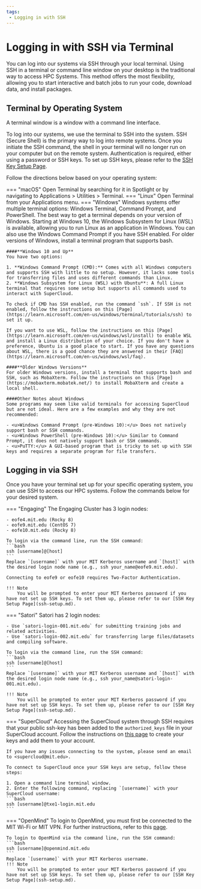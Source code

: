 ```yaml
---
tags:
 - Logging in with SSH
---
```


# Logging in with SSH via Terminal

You can log into our systems via SSH through your local terminal. Using SSH in a terminal or command line window on your desktop is the traditional way to access HPC Systems. This method offers the most flexibility, allowing you to start interactive and batch jobs to run your code, download data, and install packages.

## Terminal by Operating System
A terminal window is a window with a command line interface. 

To log into our systems, we use the terminal to SSH into the system. SSH (Secure Shell) is the primary way to log into remote systems. Once you initiate the SSH command, the shell in your terminal will no longer run on your computer but on the remote system. Authentication is required, either using a password or SSH keys. To set up SSH keys, please refer to the [SSH Key Setup Page](ssh-setup.md).

Follow the directions below based on your operating system:

=== "macOS"
    Open Terminal by searching for it in Spotlight or by navigating to Applications > Utilities > Terminal.
=== "Linux"
    Open Terminal from your Applications menu.
=== "Windows"
    Windows systems offer multiple terminal options: Windows Terminal, Command Prompt, and PowerShell. The best way to get a terminal depends on your version of Windows. Starting at Windows 10, the Windows Subsystem for Linux (WSL) is available, allowing you to run Linux as an application in Windows. You can also use the Windows Command Prompt if you have SSH enabled. For older versions of Windows, install a terminal program that supports bash.

    ####**Windows 10 and Up**
    You have two options:  

    1. **Windows Command Prompt (CMD):** Comes with all Windows computers and supports SSH with little to no setup. However, it lacks some tools for transferring files and uses different commands than Linux.  
    2. **Windows Subsystem for Linux (WSL) with Ubuntu**: A full Linux terminal that requires some setup but supports all commands used to interact with SuperCloud.
    
    To check if CMD has SSH enabled, run the command `ssh`. If SSH is not enabled, follow the instructions on this [Page](https://learn.microsoft.com/en-us/windows/terminal/tutorials/ssh) to set it up.

    If you want to use WSL, follow the instructions on this [Page](https://learn.microsoft.com/en-us/windows/wsl/install) to enable WSL and install a Linux distribution of your choice. If you don't have a preference, Ubuntu is a good place to start. If you have any questions about WSL, there is a good chance they are answered in their [FAQ](https://learn.microsoft.com/en-us/windows/wsl/faq).

    ####**Older Windows Versions**  
    For older Windows versions, install a terminal that supports bash and SSH, such as MobaXterm. Follow the instructions on this [Page](https://mobaxterm.mobatek.net/) to install MobaXterm and create a local shell.

    ####Other Notes about Windows  
    Some programs may seem like valid terminals for accessing SuperCloud but are not ideal. Here are a few examples and why they are not recommended:

    - <u>Windows Command Prompt (pre-Windows 10):</u> Does not natively support bash or SSH commands.
    - <u>Windows PowerShell (pre-Windows 10):</u> Similar to Command Prompt, it does not natively support bash or SSH commands.
    - <u>PuTTY:</u> A GUI-based program that is tricky to set up with SSH keys and requires a separate program for file transfers.

## Logging in via SSH
Once you have your terminal set up for your specific operating system, you can use SSH to access our HPC systems. Follow the commands below for your desired system.

=== "Engaging"
    The Engaging Cluster has 3 login nodes: 

    - eofe4.mit.edu (Rocky 8)  
    - eofe9.mit.edu (CentOS 7)  
    - eofe10.mit.edu (Rocky 8)  
    
    To login via the command line, run the SSH command:
    ```bash 
    ssh [username]@[host]
    ```
    Replace `[username]` with your MIT Kerberos username and `[host]` with the desired login node name (e.g., ssh your_name@eofe9.mit.edu).

    Connecting to eofe9 or eofe10 requires Two-Factor Authentication.

    !!! Note
        You will be prompted to enter your MIT Kerberos password if you have not set up SSH keys. To set them up, please refer to our [SSH Key Setup Page](ssh-setup.md).

=== "Satori"
    Satori has 2 login nodes:  

    - Use `satori-login-001.mit.edu` for submitting training jobs and related activities.
    - Use `satori-login-002.mit.edu` for transferring large files/datasets and compiling software.

    To login via the command line, run the SSH command:
    ```bash 
    ssh [username]@[host]
    ```
    Replace `[username]` with your MIT Kerberos username and `[host]` with the desired login node name (e.g., ssh your_name@satori-login-001.mit.edu).

    !!! Note
        You will be prompted to enter your MIT Kerberos password if you have not set up SSH keys. To set them up, please refer to our [SSH Key Setup Page](ssh-setup.md).

=== "SuperCloud"
    Accessing the SuperCloud system through SSH requires that your public ssh-key has been added to the `authorized_keys` file in your SuperCloud account. Follow the instructions on [this page](https://mit-supercloud.github.io/supercloud-docs/requesting-account/#generating-ssh-keys) to create your keys and add them to your account.
    
    If you have any issues connecting to the system, please send an email to <supercloud@mit.edu>.

    To connect to SuperCloud once your SSH keys are setup, follow these steps:  

    1. Open a command line terminal window.
    2. Enter the following command, replacing `[username]` with your SuperCloud username:
    ```bash
    ssh [username]@txe1-login.mit.edu
    ```

=== "OpenMind"
    To login to OpenMind, you must first be connected to the MIT Wi-Fi or MIT VPN. For further instructions, refer to this [page](https://github.mit.edu/MGHPCC/OpenMind/wiki/How-to-log-in-Openmind%3F).

    To login to OpenMind via the command line, run the SSH command:
    ```bash 
    ssh [username]@openmind.mit.edu
    ```
    Replace `[username]` with your MIT Kerberos username. 
    !!! Note
        You will be prompted to enter your MIT Kerberos password if you have not set up SSH keys. To set them up, please refer to our [SSH Key Setup Page](ssh-setup.md).

